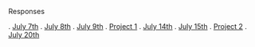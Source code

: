 Responses

.  [July 7th](https://caitlin0806.github.io/responses/July7)
.  [July 8th](https://caitlin0806.github.io/responses/July8)
.  [July 9th](https://caitlin0806.github.io/responses/July9)
.  [Project 1](https://caitlin0806.github.io/responses/Project1)
.  [July 14th](https://caitlin0806.github.io/responses/July14)
.  [July 15th](https://caitlin0806.github.io/responses/July15)
.  [Project 2](https://caitlin0806.github.io/responses/Project2)
.  [July 20th](https://caitlin0806.github.io/responses/July20)
